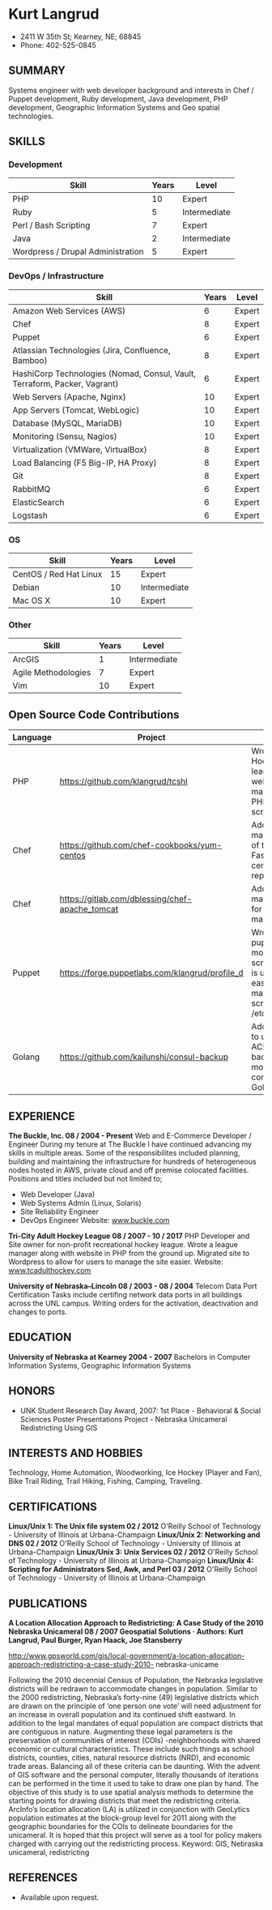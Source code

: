 # Kurt Langrud
* 2411 W 35th St; Kearney, NE; 68845
* Phone: 402-525-0845

## SUMMARY
Systems engineer with web developer background and interests in Chef / Puppet
development, Ruby development, Java development, PHP development, Geographic
Information Systems and Geo spatial technologies.

## SKILLS
### Development
Skill   | Years   | Level
--- | --- | ---
PHP | 10 | Expert
Ruby | 5 | Intermediate
Perl / Bash Scripting | 7 | Expert
Java | 2 | Intermediate
Wordpress / Drupal Administration | 5 | Expert 

### DevOps / Infrastructure
Skill   | Years   | Level
--- | --- | ---
Amazon Web Services (AWS) | 6 | Expert
Chef | 8 | Expert
Puppet | 6 | Expert
Atlassian Technologies (Jira, Confluence, Bamboo) | 8 | Expert
HashiCorp Technologies (Nomad, Consul, Vault, Terraform, Packer, Vagrant) | 6 | Expert
Web Servers (Apache, Nginx) | 10 | Expert
App Servers (Tomcat, WebLogic) | 10 | Expert
Database (MySQL, MariaDB) | 10 | Expert
Monitoring (Sensu, Nagios) | 10 | Expert
Virtualization (VMWare, VirtualBox) | 8 | Expert
Load Balancing (F5 Big-IP, HA Proxy) | 8 | Expert
Git | 8 | Expert
RabbitMQ | 6 | Expert
ElasticSearch | 6 | Expert
Logstash | 6 | Expert

### OS
Skill   | Years   | Level
--- | --- | ---
CentOS / Red Hat Linux | 15 | Expert
Debian | 10 | Intermediate
Mac OS X | 10 | Expert

### Other
Skill   | Years   | Level
--- | --- | ---
ArcGIS | 1 | Intermediate
Agile Methodologies | 7 | Expert
Vim | 10 | Expert

## Open Source Code Contributions
Language   | Project   | Desc
--- | --- | ---
PHP | https://github.com/klangrud/tcshl | Wrote a Hockey league website with manager in PHP from scratch.
Chef | https://github.com/chef-cookbooks/yum-centos | Added chef management of the Fastrack centos yum repository.
Chef | https://gitlab.com/dblessing/chef-apache_tomcat | Added chef management for Tomcat manager.
Puppet | https://forge.puppetlabs.com/klangrud/profile_d | Wrote puppet module from scratch that is used to easily manage scripts in /etc/profile.d.
Golang | https://github.com/kailunshi/consul-backup | Added ability to use an ACL Token to backup a more secure consul using Golang.

## EXPERIENCE
**The Buckle, Inc. 08 / 2004 - Present**
Web and E-Commerce Developer / Engineer
During my tenure at The Buckle I have continued advancing my skills in multiple areas.  Some of the responsibilites included planning, building and maintaining the infrastructure for hundreds of heterogeneous nodes hosted in AWS, private cloud and off premise colocated facilities. Positions and titles included but not limited to;
* Web Developer (Java)
* Web Systems Admin (Linux, Solaris)
* Site Reliability Engineer
* DevOps Engineer
Website: www.buckle.com

**Tri-City Adult Hockey League 08 / 2007 - 10 / 2017**
PHP Developer and Site owner for non-profit recreational hockey league.  Wrote a league manager along with website in PHP from the ground up.  Migrated site to Wordpress to allow for users to manage the site easier.  Website: www.tcadulthockey.com

**University of Nebraska–Lincoln 08 / 2003 - 08 / 2004**
Telecom Data Port Certification
Tasks include certifing network data ports in all buildings across the UNL campus. Writing
orders for the activation, deactivation and changes to ports.

## EDUCATION
**University of Nebraska at Kearney 2004 - 2007**
Bachelors in Computer Information Systems, Geographic Information Systems

## HONORS
* UNK Student Research Day Award, 2007: 1st Place - Behavioral & Social Sciences Poster Presentations Project - Nebraska Unicameral Redistricting Using GIS

## INTERESTS AND HOBBIES
Technology, Home Automation, Woodworking, Ice Hockey (Player and Fan), Bike Trail
Riding, Trail Hiking, Fishing, Camping, Traveling.

## CERTIFICATIONS
**Linux/Unix 1: The Unix file system 02 / 2012**
O'Reilly School of Technology - University of Illinois at Urbana-Champaign
**Linux/Unix 2: Networking and DNS 02 / 2012**
O'Reilly School of Technology - University of Illinois at Urbana-Champaign
**Linux/Unix 3: Unix Services 02 / 2012**
O'Reilly School of Technology - University of Illinois at Urbana-Champaign
**Linux/Unix 4: Scripting for Administrators Sed, Awk, and Perl 03 / 2012**
O'Reilly School of Technology - University of Illinois at Urbana-Champaign

## PUBLICATIONS
**A Location Allocation Approach to Redistricting: A Case Study of the 2010 Nebraska Unicameral 08 / 2007
Geospatial Solutions · Authors: Kurt Langrud, Paul Burger, Ryan Haack, Joe Stansberry**

http://www.gpsworld.com/gis/local-government/a-location-allocation-approach-redistricting-a-case-study-2010-
nebraska-unicame

Following the 2010 decennial Census of Population, the Nebraska legislative districts will be
redrawn to accommodate changes in population. Similar to the 2000 redistricting,
Nebraska’s forty-nine (49) legislative districts which are drawn on the principle of ‘one
person one vote’ will need adjustment for an increase in overall population and its continued
shift eastward. In addition to the legal mandates of equal population are compact districts
that are contiguous in nature. Augmenting these legal parameters is the preservation of
communities of interest (COIs) -neighborhoods with shared economic or cultural
characteristics. These include such things as school districts, counties, cities, natural resource
districts (NRD), and economic trade areas. Balancing all of these criteria can be daunting. With the advent of GIS software and the personal computer, literally thousands of iterations
can be performed in the time it used to take to draw one plan by hand. The objective of this
study is to use spatial analysis methods to determine the starting points for drawing districts
that meet the redistricting criteria. ArcInfo’s location allocation (LA) is utilized in
conjunction with GeoLytics population estimates at the block-group level for 2011 along
with the geographic boundaries for the COIs to delineate boundaries for the unicameral. It is
hoped that this project will serve as a tool for policy makers charged with carrying out the
redistricting process. Keyword: GIS, Nebraska unicameral, redistricting

## REFERENCES
 * Available upon request.
